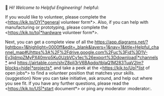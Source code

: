:wave: *Hi! Welcome to Helpful Engineering!* :helpful:

If you would like to volunteer, please complete the <https://kik.to/OY|*general volunteer form*>. Also, if you can help with manufacturing or prototyping, please complete the <https://kik.to/tq|*hardware volunteer form*>.

Next, you can get a complete view of all the <https://app.diagrams.net/?lightbox=1&highlight=0000ff&edit=_blank&layers=1&nav=1&title=Helpful_channel_map#Uhttps%3A%2F%2Fdrive.google.com%2Fuc%3Fid%3D1V-Ey3jdmpZMyPX40mrp5Ku0UzbVCy1ec%26export%3Ddownload|*channels*> and <https://airtable.com/shrZ8pIj3rV6BAqdq/tblaQ1M283TuaV2Im?blocks=hide|*projects*>, and take a peek at the <https://kik.to/Up|*list of open jobs*> to find a volunteer position that matches your skills.
{suggestion}
Now you can take initiative, ask around, and help out where you see fit. If you have any further questions, please read the <https://kik.to/US|*start document*> or ping any moderator :moderator:.
